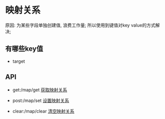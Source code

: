 # 映射关系

原因: 为某些字段单独创建值, 浪费工作量; 所以使用到键值对key value的方式解决;

## 有哪些key值
- target

## API

- get:/map/get
[获取映射关系](http://localhost:1932/map/get?key=target)

- post:/map/set
[设置映射关系](http://localhost:1932/map/get?key=target&value=[{key:value}])

- clear:/map/clear
[清空映射关系](http://localhost:1932/map/clear?key=target)


